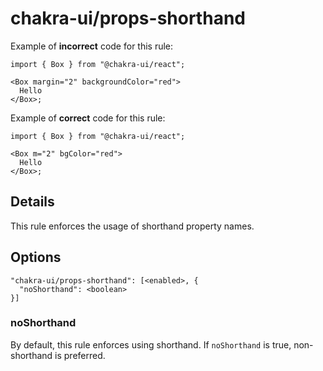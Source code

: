 # chakra-ui/props-shorthand

Example of **incorrect** code for this rule:

```
import { Box } from "@chakra-ui/react";

<Box margin="2" backgroundColor="red">
  Hello
</Box>;
```

Example of **correct** code for this rule:

```
import { Box } from "@chakra-ui/react";

<Box m="2" bgColor="red">
  Hello
</Box>;
```

## Details

This rule enforces the usage of shorthand property names.

## Options

```
"chakra-ui/props-shorthand": [<enabled>, {
  "noShorthand": <boolean>
}]
```

### noShorthand

By default, this rule enforces using shorthand. If `noShorthand` is true, non-shorthand is preferred.
